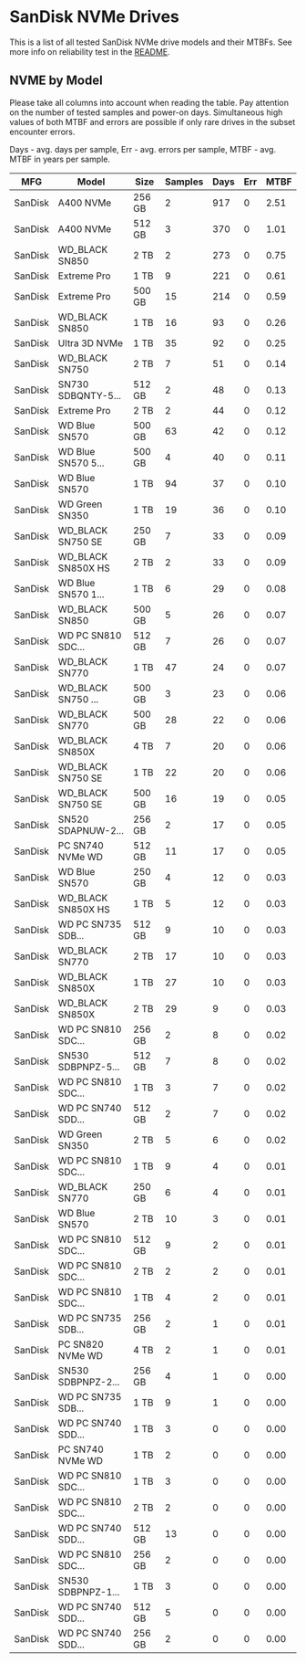SanDisk NVMe Drives
===================

This is a list of all tested SanDisk NVMe drive models and their MTBFs. See more
info on reliability test in the [README](https://github.com/linuxhw/SMART).

NVME by Model
------------

Please take all columns into account when reading the table. Pay attention on the
number of tested samples and power-on days. Simultaneous high values of both MTBF
and errors are possible if only rare drives in the subset encounter errors.

Days - avg. days per sample,
Err  - avg. errors per sample,
MTBF - avg. MTBF in years per sample.

| MFG       | Model              | Size   | Samples | Days  | Err   | MTBF |
|-----------|--------------------|--------|---------|-------|-------|------|
| SanDisk   | A400 NVMe          | 256 GB | 2       | 917   | 0     | 2.51   |
| SanDisk   | A400 NVMe          | 512 GB | 3       | 370   | 0     | 1.01   |
| SanDisk   | WD_BLACK SN850     | 2 TB   | 2       | 273   | 0     | 0.75   |
| SanDisk   | Extreme Pro        | 1 TB   | 9       | 221   | 0     | 0.61   |
| SanDisk   | Extreme Pro        | 500 GB | 15      | 214   | 0     | 0.59   |
| SanDisk   | WD_BLACK SN850     | 1 TB   | 16      | 93    | 0     | 0.26   |
| SanDisk   | Ultra 3D NVMe      | 1 TB   | 35      | 92    | 0     | 0.25   |
| SanDisk   | WD_BLACK SN750     | 2 TB   | 7       | 51    | 0     | 0.14   |
| SanDisk   | SN730 SDBQNTY-5... | 512 GB | 2       | 48    | 0     | 0.13   |
| SanDisk   | Extreme Pro        | 2 TB   | 2       | 44    | 0     | 0.12   |
| SanDisk   | WD Blue SN570      | 500 GB | 63      | 42    | 0     | 0.12   |
| SanDisk   | WD Blue SN570 5... | 500 GB | 4       | 40    | 0     | 0.11   |
| SanDisk   | WD Blue SN570      | 1 TB   | 94      | 37    | 0     | 0.10   |
| SanDisk   | WD Green SN350     | 1 TB   | 19      | 36    | 0     | 0.10   |
| SanDisk   | WD_BLACK SN750 SE  | 250 GB | 7       | 33    | 0     | 0.09   |
| SanDisk   | WD_BLACK SN850X HS | 2 TB   | 2       | 33    | 0     | 0.09   |
| SanDisk   | WD Blue SN570 1... | 1 TB   | 6       | 29    | 0     | 0.08   |
| SanDisk   | WD_BLACK SN850     | 500 GB | 5       | 26    | 0     | 0.07   |
| SanDisk   | WD PC SN810 SDC... | 512 GB | 7       | 26    | 0     | 0.07   |
| SanDisk   | WD_BLACK SN770     | 1 TB   | 47      | 24    | 0     | 0.07   |
| SanDisk   | WD_BLACK SN750 ... | 500 GB | 3       | 23    | 0     | 0.06   |
| SanDisk   | WD_BLACK SN770     | 500 GB | 28      | 22    | 0     | 0.06   |
| SanDisk   | WD_BLACK SN850X    | 4 TB   | 7       | 20    | 0     | 0.06   |
| SanDisk   | WD_BLACK SN750 SE  | 1 TB   | 22      | 20    | 0     | 0.06   |
| SanDisk   | WD_BLACK SN750 SE  | 500 GB | 16      | 19    | 0     | 0.05   |
| SanDisk   | SN520 SDAPNUW-2... | 256 GB | 2       | 17    | 0     | 0.05   |
| SanDisk   | PC SN740 NVMe WD   | 512 GB | 11      | 17    | 0     | 0.05   |
| SanDisk   | WD Blue SN570      | 250 GB | 4       | 12    | 0     | 0.03   |
| SanDisk   | WD_BLACK SN850X HS | 1 TB   | 5       | 12    | 0     | 0.03   |
| SanDisk   | WD PC SN735 SDB... | 512 GB | 9       | 10    | 0     | 0.03   |
| SanDisk   | WD_BLACK SN770     | 2 TB   | 17      | 10    | 0     | 0.03   |
| SanDisk   | WD_BLACK SN850X    | 1 TB   | 27      | 10    | 0     | 0.03   |
| SanDisk   | WD_BLACK SN850X    | 2 TB   | 29      | 9     | 0     | 0.03   |
| SanDisk   | WD PC SN810 SDC... | 256 GB | 2       | 8     | 0     | 0.02   |
| SanDisk   | SN530 SDBPNPZ-5... | 512 GB | 7       | 8     | 0     | 0.02   |
| SanDisk   | WD PC SN810 SDC... | 1 TB   | 3       | 7     | 0     | 0.02   |
| SanDisk   | WD PC SN740 SDD... | 512 GB | 2       | 7     | 0     | 0.02   |
| SanDisk   | WD Green SN350     | 2 TB   | 5       | 6     | 0     | 0.02   |
| SanDisk   | WD PC SN810 SDC... | 1 TB   | 9       | 4     | 0     | 0.01   |
| SanDisk   | WD_BLACK SN770     | 250 GB | 6       | 4     | 0     | 0.01   |
| SanDisk   | WD Blue SN570      | 2 TB   | 10      | 3     | 0     | 0.01   |
| SanDisk   | WD PC SN810 SDC... | 512 GB | 9       | 2     | 0     | 0.01   |
| SanDisk   | WD PC SN810 SDC... | 2 TB   | 2       | 2     | 0     | 0.01   |
| SanDisk   | WD PC SN810 SDC... | 1 TB   | 4       | 2     | 0     | 0.01   |
| SanDisk   | WD PC SN735 SDB... | 256 GB | 2       | 1     | 0     | 0.01   |
| SanDisk   | PC SN820 NVMe WD   | 4 TB   | 2       | 1     | 0     | 0.01   |
| SanDisk   | SN530 SDBPNPZ-2... | 256 GB | 4       | 1     | 0     | 0.00   |
| SanDisk   | WD PC SN735 SDB... | 1 TB   | 9       | 1     | 0     | 0.00   |
| SanDisk   | WD PC SN740 SDD... | 1 TB   | 3       | 0     | 0     | 0.00   |
| SanDisk   | PC SN740 NVMe WD   | 1 TB   | 2       | 0     | 0     | 0.00   |
| SanDisk   | WD PC SN810 SDC... | 1 TB   | 3       | 0     | 0     | 0.00   |
| SanDisk   | WD PC SN810 SDC... | 2 TB   | 2       | 0     | 0     | 0.00   |
| SanDisk   | WD PC SN740 SDD... | 512 GB | 13      | 0     | 0     | 0.00   |
| SanDisk   | WD PC SN810 SDC... | 256 GB | 2       | 0     | 0     | 0.00   |
| SanDisk   | SN530 SDBPNPZ-1... | 1 TB   | 3       | 0     | 0     | 0.00   |
| SanDisk   | WD PC SN740 SDD... | 512 GB | 5       | 0     | 0     | 0.00   |
| SanDisk   | WD PC SN740 SDD... | 256 GB | 2       | 0     | 0     | 0.00   |
